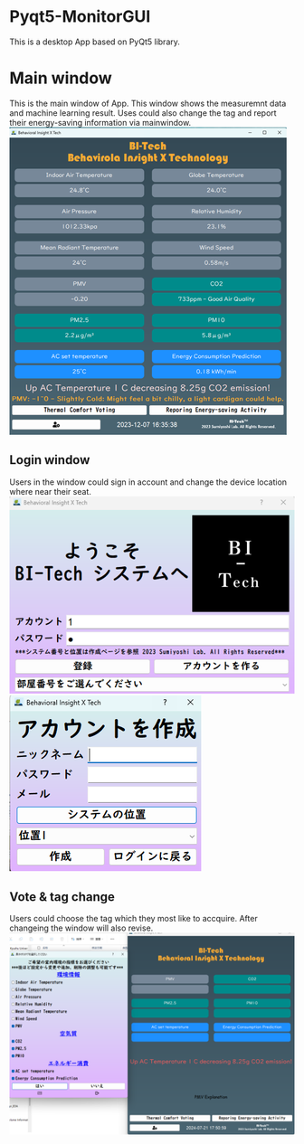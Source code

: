 # Pyqt5-MonitorGUI
This is a desktop App based on PyQt5 library.
# Main window
This is the main window of App. This window shows the measuremnt data and machine learning result.
Uses could also change the tag and report their energy-saving information via mainwindow.
![funtion1](Image/2.png)
## Login window
Users in the window could sign in account and change the device location where near their seat.
![funtion1](Image/0.png)
![funtion1](Image/01.png)
## Vote & tag change
Users could choose the tag which they most like to accquire. After changeing the window will also revise.
![funtion1](Image/tag2.png)
